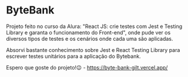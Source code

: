 # ByteBank
Projeto feito no curso da Alura: "React JS: crie testes com Jest e Testing Library e garanta o funcionamento do Front-end", 
onde pude ver os diversos tipos de testes e os cenários onde cada uma são aplicadas. 

Absorvi bastante conhecimento sobre Jest e React Testing Library para escrever testes unitários para a aplicação do Bytebank.

Espero que goste do projeto!😉 - https://byte-bank-gilt.vercel.app/

